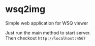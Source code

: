 # wsq2img
Simple web application for WSQ viewer

Just run the main method to start server. 
<br>
Then checkout <code>http://localhost:4567</code>
<br>
